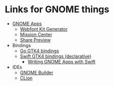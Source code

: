 # Links for GNOME things

- [GNOME Apps](https://apps.gnome.org/)
	- [Webfont Kit Generator](https://apps.gnome.org/WebfontKitGenerator/)
	- [Mission Center](https://flathub.org/apps/io.missioncenter.MissionCenter)
	- [Share Preview](https://apps.gnome.org/SharePreview/)
- Bindings
	- [Go GTK4 bindings](https://github.com/diamondburned/gotk4)
	- [Swift GTK4 bindings (declarative)](https://github.com/AparokshaUI/adwaita-swift)
		- [Writing GNOME Apps with Swift](https://www.swift.org/blog/adwaita-swift/)
- IDEs
	- [GNOME Builder](https://wiki.gnome.org/Apps/Builder)
	- [CLion](https://www.jetbrains.com/clion/)
